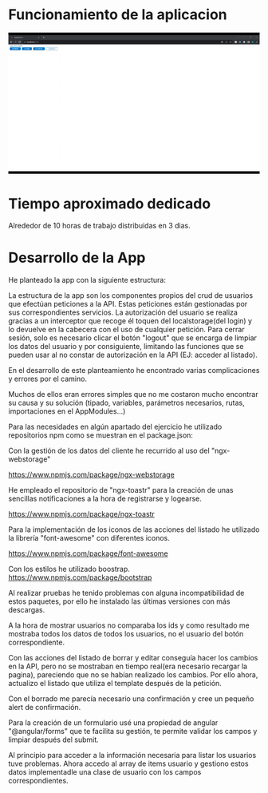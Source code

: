  # Funcionamiento de la aplicacion
 

  ![](https://github.com/MNevot/app-api-users/blob/master/funcionamiento.gif)

# Tiempo aproximado dedicado

  Alrededor de 10 horas de trabajo distribuidas en 3 dias.

# Desarrollo de la App

He planteado la app con la siguiente estructura:

La estructura de la app son los componentes propios del crud de usuarios que efectúan peticiones a la API. Estas peticiones están gestionadas por sus correspondientes servicios. La autorización del usuario se realiza gracias a un interceptor que recoge él toquen del localstorage(del login) y lo devuelve en la cabecera con el uso de cualquier petición. Para cerrar sesión, solo es necesario clicar el botón "logout" que se encarga de limpiar los datos del usuario y por consiguiente, limitando las funciones que se pueden usar al no constar de autorización en la API (EJ: acceder al listado).

En el desarrollo de este planteamiento he encontrado varias complicaciones y errores por el camino.

Muchos de ellos eran errores simples que no me costaron mucho encontrar su causa y su solución (tipado, variables, parámetros necesarios, rutas, importaciones en el AppModules...)

Para las necesidades en algún apartado del ejercicio he utilizado repositorios npm como se muestran en el package.json:

Con la gestión de los datos del cliente he recurrido al uso del "ngx-webstorage"

https://www.npmjs.com/package/ngx-webstorage

He empleado el repositorio de "ngx-toastr" para la creación de unas sencillas notificaciones a la hora de registrarse y logearse.

https://www.npmjs.com/package/ngx-toastr

Para la implementación de los iconos de las acciones del listado he utilizado la librería "font-awesome" con diferentes iconos.

https://www.npmjs.com/package/font-awesome

Con los estilos he utilizado boostrap.
https://www.npmjs.com/package/bootstrap

Al realizar pruebas he tenido problemas con alguna incompatibilidad de estos paquetes, por ello he instalado las últimas versiones con más descargas.

A la hora de mostrar usuarios no comparaba los ids y como resultado me mostraba todos los datos de todos los usuarios, no el usuario del botón correspondiente.

Con las acciones del listado de borrar y editar conseguía hacer los cambios en la API, pero no se mostraban en tiempo real(era necesario recargar la pagina), pareciendo que no se habían realizado los cambios. Por ello ahora, actualizo el listado que utiliza el template después de la petición.
 
Con el borrado me parecía necesario una confirmación y cree un pequeño alert de confirmación.

Para la creación de un formulario usé una propiedad de angular  "@angular/forms" que te facilita su gestión, te permite validar los campos y limpiar después del submit.

Al principio para acceder a la información necesaria para listar los usuarios tuve problemas. Ahora accedo al array de items usuario y gestiono estos datos implementadle una clase de usuario con los campos correspondientes.


